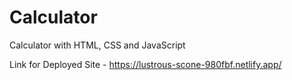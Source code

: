 # Calculator
Calculator with HTML, CSS and JavaScript

Link for Deployed Site - https://lustrous-scone-980fbf.netlify.app/
